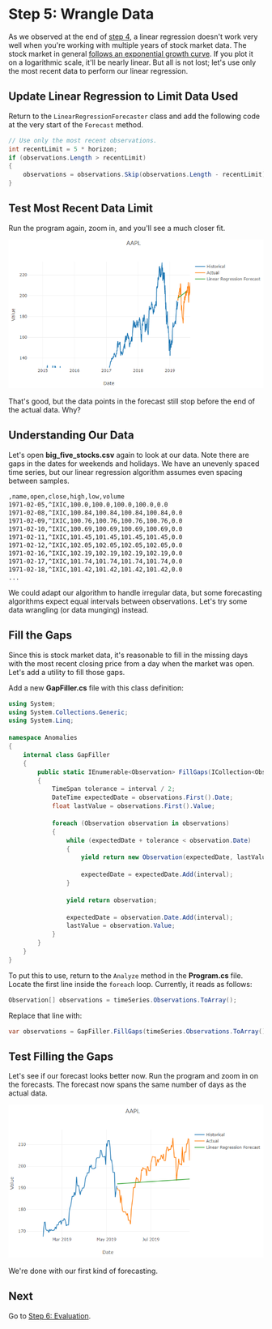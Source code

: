 # Step 5: Wrangle Data

As we observed at the end of [step 4](./Step4.md), a linear regression doesn't work very well when you're working with multiple years of stock market data.
The stock market in general [follows an exponential growth curve](https://www.quora.com/Does-the-stock-market-have-an-exponential-upward-trend-or-just-a-general-upward-trend).
If you plot it on a logarithmic scale, it'll be nearly linear.
But all is not lost; let's use only the most recent data to perform our linear regression.

## Update Linear Regression to Limit Data Used

Return to the `LinearRegressionForecaster` class and add the following code at the very start of the `Forecast` method.

```csharp
// Use only the most recent observations.
int recentLimit = 5 * horizon;
if (observations.Length > recentLimit)
{
    observations = observations.Skip(observations.Length - recentLimit).ToArray();
}
```

## Test Most Recent Data Limit

Run the program again, zoom in, and you'll see a much closer fit.

![alt text](./images/linear-regression-most-recent.png "Chart with linear regression limited to most recent data")

That's good, but the data points in the forecast still stop before the end of the actual data.
Why?

## Understanding Our Data

Let's open **big_five_stocks.csv** again to look at our data.
Note there are gaps in the dates for weekends and holidays.
We have an unevenly spaced time series, but our linear regression algorithm assumes even spacing between samples.

```csv
,name,open,close,high,low,volume
1971-02-05,^IXIC,100.0,100.0,100.0,100.0,0.0
1971-02-08,^IXIC,100.84,100.84,100.84,100.84,0.0
1971-02-09,^IXIC,100.76,100.76,100.76,100.76,0.0
1971-02-10,^IXIC,100.69,100.69,100.69,100.69,0.0
1971-02-11,^IXIC,101.45,101.45,101.45,101.45,0.0
1971-02-12,^IXIC,102.05,102.05,102.05,102.05,0.0
1971-02-16,^IXIC,102.19,102.19,102.19,102.19,0.0
1971-02-17,^IXIC,101.74,101.74,101.74,101.74,0.0
1971-02-18,^IXIC,101.42,101.42,101.42,101.42,0.0
...
```

We could adapt our algorithm to handle irregular data, but some forecasting algorithms expect equal intervals between observations.
Let's try some data wrangling (or data munging) instead.

## Fill the Gaps

Since this is stock market data, it's reasonable to fill in the missing days with the most recent closing price from a day when the market was open.
Let's add a utility to fill those gaps.

Add a new **GapFiller.cs** file with this class definition:

```csharp
using System;
using System.Collections.Generic;
using System.Linq;

namespace Anomalies
{
    internal class GapFiller
    {
        public static IEnumerable<Observation> FillGaps(ICollection<Observation> observations, TimeSpan interval)
        {
            TimeSpan tolerance = interval / 2;
            DateTime expectedDate = observations.First().Date;
            float lastValue = observations.First().Value;

            foreach (Observation observation in observations)
            {
                while (expectedDate + tolerance < observation.Date)
                {
                    yield return new Observation(expectedDate, lastValue);

                    expectedDate = expectedDate.Add(interval);
                }

                yield return observation;

                expectedDate = observation.Date.Add(interval);
                lastValue = observation.Value;
            }
        }
    }
}
```

To put this to use, return to the `Analyze` method in the **Program.cs** file.
Locate the first line inside the `foreach` loop.
Currently, it reads as follows:

```csharp
Observation[] observations = timeSeries.Observations.ToArray();
```

Replace that line with:

```csharp
var observations = GapFiller.FillGaps(timeSeries.Observations.ToArray(), timeSeries.Interval).ToArray();
```

## Test Filling the Gaps

Let's see if our forecast looks better now.
Run the program and zoom in on the forecasts.
The forecast now spans the same number of days as the actual data.

![alt text](./images/linear-regression-gaps-filled.png "Chart with linear regression and gaps filled")

We're done with our first kind of forecasting.

## Next

Go to [Step 6: Evaluation](./Step6.md).

